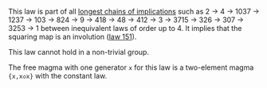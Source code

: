 This law is part of all [longest chains of implications](https://leanprover.zulipchat.com/#narrow/channel/458659-Equational/topic/Longest.20implication.20chain/near/521750611) such as 2 → 4 → 1037 → 1237 → 103 → 824 → 9 → 418 → 48 → 412 → 3 → 3715 → 326 → 307 → 3253 → 1 between inequivalent laws of order up to 4.  It implies that the squaring map is an involution ([law 151](https://teorth.github.io/equational_theories/implications/?151)).

This law cannot hold in a non-trivial group.

The free magma with one generator `x` for this law is a two-element magma `{x,x◇x}` with the constant law.
